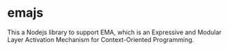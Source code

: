 # emajs

This a Nodejs library to support EMA, which is an Expressive and Modular Layer Activation Mechanism for Context-Oriented Programming. 
